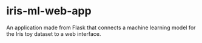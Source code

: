 # iris-ml-web-app
An application made from Flask that connects a machine learning model for the Iris toy dataset to a web interface.
